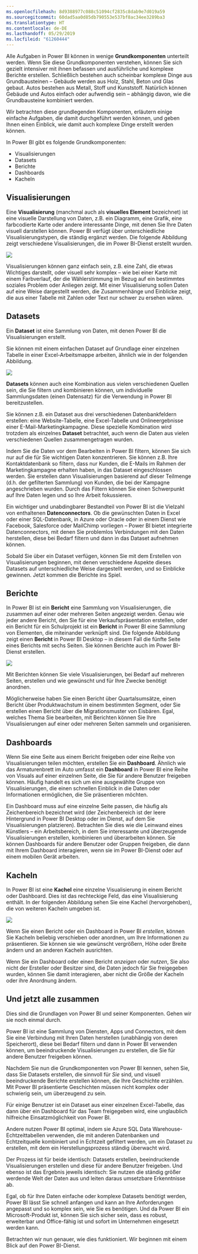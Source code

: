 ```yaml
---
ms.openlocfilehash: 8d9388977c088c51094cf2835c8dab9e7d019a59
ms.sourcegitcommit: 60dad5aa0d85db790553e537bf8ac34ee3289ba3
ms.translationtype: HT
ms.contentlocale: de-DE
ms.lasthandoff: 05/29/2019
ms.locfileid: "61260444"
---
```

Alle Aufgaben in Power BI können in wenige **Grundkomponenten** unterteilt werden. Wenn Sie diese Grundkomponenten verstehen, können Sie sich gezielt intensiver mit ihnen befassen und ausführliche und komplexe Berichte erstellen. Schließlich bestehen auch scheinbar komplexe Dinge aus Grundbausteinen – Gebäude werden aus Holz, Stahl, Beton und Glas gebaut. Autos bestehen aus Metall, Stoff und Kunststoff. Natürlich können Gebäude und Autos einfach oder aufwendig sein – abhängig davon, wie die Grundbausteine kombiniert werden.

Wir betrachten diese grundlegenden Komponenten, erläutern einige einfache Aufgaben, die damit durchgeführt werden können, und geben Ihnen einen Einblick, wie damit auch komplexe Dinge erstellt werden können.

In Power BI gibt es folgende Grundkomponenten:

* Visualisierungen
* Datasets
* Berichte
* Dashboards
* Kacheln

## <a name="visualizations"></a>Visualisierungen
Eine **Visualisierung** (manchmal auch als **visuelles Element** bezeichnet) ist eine visuelle Darstellung von Daten, z.B. ein Diagramm, eine Grafik, eine farbcodierte Karte oder andere interessante Dinge, mit denen Sie Ihre Daten visuell darstellen können. Power BI verfügt über unterschiedliche Visualisierungstypen, die ständig ergänzt werden. Die folgende Abbildung zeigt verschiedene Visualisierungen, die im Power BI-Dienst erstellt wurden.

![](media/0-0b-building-blocks-power-bi/c0a0b_1.png)

Visualisierungen können ganz einfach sein, z.B. eine Zahl, die etwas Wichtiges darstellt, oder visuell sehr komplex – wie bei einer Karte mit einem Farbverlauf, der die Wählerstimmung im Bezug auf ein bestimmtes soziales Problem oder Anliegen zeigt. Mit einer Visualisierung sollen Daten auf eine Weise dargestellt werden, die Zusammenhänge und Einblicke zeigt, die aus einer Tabelle mit Zahlen oder Text nur schwer zu ersehen wären.

## <a name="datasets"></a>Datasets
Ein **Dataset** ist eine Sammlung von Daten, mit denen Power BI die Visualisierungen erstellt.

Sie können mit einem einfachen Dataset auf Grundlage einer einzelnen Tabelle in einer Excel-Arbeitsmappe arbeiten, ähnlich wie in der folgenden Abbildung.

![](media/0-0b-building-blocks-power-bi/c0a0b_2.png)

**Datasets** können auch eine Kombination aus vielen verschiedenen Quellen sein, die Sie filtern und kombinieren können, um individuelle Sammlungsdaten (einen Datensatz) für die Verwendung in Power BI bereitzustellen.

Sie können z.B. ein Dataset aus drei verschiedenen Datenbankfeldern erstellen: eine Website-Tabelle, eine Excel-Tabelle und Onlineergebnisse einer E-Mail-Marketingkampagne. Diese spezielle Kombination wird trotzdem als einzelnes **Dataset** betrachtet, auch wenn die Daten aus vielen verschiedenen Quellen zusammengetragen wurden.

Indem Sie die Daten vor dem Bearbeiten in Power BI filtern, können Sie sich nur auf die für Sie wichtigen Daten konzentrieren. Sie können z.B. Ihre Kontaktdatenbank so filtern, dass nur Kunden, die E-Mails im Rahmen der Marketingkampagne erhalten haben, in das Dataset eingeschlossen werden. Sie erstellen dann Visualisierungen basierend auf dieser Teilmenge (d.h. der gefilterten Sammlung) von Kunden, die bei der Kampagne angeschrieben wurden. Durch das Filtern können Sie einen Schwerpunkt auf Ihre Daten legen und so Ihre Arbeit fokussieren.

Ein wichtiger und unabdingbarer Bestandteil von Power BI ist die Vielzahl von enthaltenen **Datenconnectors**. Ob die gewünschten Daten in Excel oder einer SQL-Datenbank, in Azure oder Oracle oder in einem Dienst wie Facebook, Salesforce oder MailChimp vorliegen – Power BI bietet integrierte Datenconnectors, mit denen Sie problemlos Verbindungen mit den Daten herstellen, diese bei Bedarf filtern und dann in das Dataset aufnehmen können.

Sobald Sie über ein Dataset verfügen, können Sie mit dem Erstellen von Visualisierungen beginnen, mit denen verschiedene Aspekte dieses Datasets auf unterschiedliche Weise dargestellt werden, und so Einblicke gewinnen. Jetzt kommen die Berichte ins Spiel.

## <a name="reports"></a>Berichte
In Power BI ist ein **Bericht** eine Sammlung von Visualisierungen, die zusammen auf einer oder mehreren Seiten angezeigt werden. Genau wie jeder andere Bericht, den Sie für eine Verkaufspräsentation erstellen, oder ein Bericht für ein Schulprojekt ist ein **Bericht** in Power BI eine Sammlung von Elementen, die miteinander verknüpft sind. Die folgende Abbildung zeigt einen **Bericht** in Power BI Desktop – in diesem Fall die fünfte Seite eines Berichts mit sechs Seiten. Sie können Berichte auch im Power BI-Dienst erstellen.

![](media/0-0b-building-blocks-power-bi/c0a0b_3.png)

Mit Berichten können Sie viele Visualisierungen, bei Bedarf auf mehreren Seiten, erstellen und wie gewünscht und für Ihre Zwecke benötigt anordnen.

Möglicherweise haben Sie einen Bericht über Quartalsumsätze, einen Bericht über Produktwachstum in einem bestimmten Segment, oder Sie erstellen einen Bericht über die Migrationsmuster von Eisbären. Egal, welches Thema Sie bearbeiten, mit Berichten können Sie Ihre Visualisierungen auf einer oder mehreren Seiten sammeln und organisieren.

## <a name="dashboards"></a>Dashboards
Wenn Sie eine Seite aus einem Bericht freigeben oder eine Reihe von Visualisierungen teilen möchten, erstellen Sie ein **Dashboard**. Ähnlich wie das Armaturenbrett im Auto umfasst ein **Dashboard** in Power BI eine Reihe von Visuals auf einer einzelnen Seite, die Sie für andere Benutzer freigeben können. Häufig handelt es sich um eine ausgewählte Gruppe von Visualisierungen, die einen schnellen Einblick in die Daten oder Informationen ermöglichen, die Sie präsentieren möchten.

Ein Dashboard muss auf eine einzelne Seite passen, die häufig als Zeichenbereich bezeichnet wird (der Zeichenbereich ist der leere Hintergrund in Power BI Desktop oder im Dienst, auf dem Sie Visualisierungen platzieren). Betrachten Sie dies wie die Leinwand eines Künstlers – ein Arbeitsbereich, in dem Sie interessante und überzeugende Visualisierungen erstellen, kombinieren und überarbeiten können.
Sie können Dashboards für andere Benutzer oder Gruppen freigeben, die dann mit Ihrem Dashboard interagieren, wenn sie im Power BI-Dienst oder auf einem mobilen Gerät arbeiten.

## <a name="tiles"></a>Kacheln
In Power BI ist eine **Kachel** eine einzelne Visualisierung in einem Bericht oder Dashboard. Dies ist das rechteckige Feld, das eine Visualisierung enthält. In der folgenden Abbildung sehen Sie eine Kachel (hervorgehoben), die von weiteren Kacheln umgeben ist.

![](media/0-0b-building-blocks-power-bi/c0a0b_4.png)

Wenn Sie einen Bericht oder ein Dashboard in Power BI *erstellen*, können Sie Kacheln beliebig verschieben oder anordnen, um Ihre Informationen zu präsentieren. Sie können sie wie gewünscht vergrößern, Höhe oder Breite ändern und an anderen Kacheln ausrichten.

Wenn Sie ein Dashboard oder einen Bericht *anzeigen* oder *nutzen*, Sie also nicht der Ersteller oder Besitzer sind, die Daten jedoch für Sie freigegeben wurden, können Sie damit interagieren, aber nicht die Größe der Kacheln oder ihre Anordnung ändern.

## <a name="all-together-now"></a>Und jetzt alle zusammen
Dies sind die Grundlagen von Power BI und seiner Komponenten. Gehen wir sie noch einmal durch.

Power BI ist eine Sammlung von Diensten, Apps und Connectors, mit dem Sie eine Verbindung mit Ihren Daten herstellen (unabhängig von deren Speicherort), diese bei Bedarf filtern und dann in Power BI verwenden können, um beeindruckende Visualisierungen zu erstellen, die Sie für andere Benutzer freigeben können.  

Nachdem Sie nun die Grundkomponenten von Power BI kennen, sehen Sie, dass Sie Datasets erstellen, die sinnvoll für *Sie* sind, und visuell beeindruckende Berichte erstellen können, die Ihre Geschichte erzählen. Mit Power BI präsentierte Geschichten müssen nicht komplex oder schwierig sein, um überzeugend zu sein.

Für einige Benutzer ist ein Dataset aus einer einzelnen Excel-Tabelle, das dann über ein Dashboard für das Team freigegeben wird, eine unglaublich hilfreiche Einsatzmöglichkeit von Power BI.

Andere nutzen Power BI optimal, indem sie Azure SQL Data Warehouse-Echtzeittabellen verwenden, die mit anderen Datenbanken und Echtzeitquelle kombiniert und in Echtzeit gefiltert werden, um ein Dataset zu erstellen, mit dem ein Herstellungsprozess ständig überwacht wird.

Der Prozess ist für beide identisch: Datasets erstellen, beeindruckende Visualisierungen erstellen und diese für andere Benutzer freigeben. Und ebenso ist das Ergebnis jeweils identisch: Sie nutzen die ständig größer werdende Welt der Daten aus und leiten daraus umsetzbare Erkenntnisse ab.

Egal, ob für Ihre Daten einfache oder komplexe Datasets benötigt werden, Power BI lässt Sie schnell anfangen und kann an Ihre Anforderungen angepasst und so komplex sein, wie Sie es benötigen. Und da Power BI ein Microsoft-Produkt ist, können Sie sich sicher sein, dass es robust, erweiterbar und Office-fähig ist und sofort im Unternehmen eingesetzt werden kann.

Betrachten wir nun genauer, wie dies funktioniert. Wir beginnen mit einem Blick auf den Power BI-Dienst.

